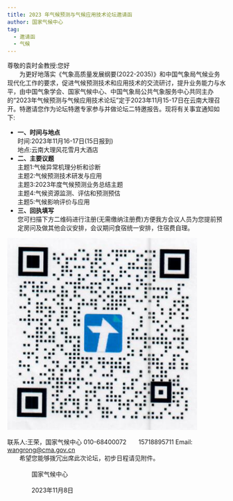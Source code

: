 ```yaml
---
title: 2023 年气候预测与气候应用技术论坛邀请函
author: 国家气候中心
tag: 
  - 邀请函
  - 气候
---
```


尊敬的袁时金教授:您好  
&emsp;&emsp;为更好地落实《气象高质量发展纲要(2022-2035)》和中国气象局气候业务现代化工作的要求，促进气候预测技术和应用技术的交流研讨，提升业务能力与水平，由中国气象学会、国家气候中心、中国气象局公共气象服务中心共同主办的“2023年气候预测与气候应用技术论坛”定于2023年11月15-17日在云南大理召开。特邀请您作为论坛特邀专家参与并做论坛二特邀报告。现将有关事宜通知如下:  
- **一、时间与地点**  
时间:2023年11月16-17日(15日报到)  
地点:云南大理风花雪月大酒店  
- **二、主要议题**  
主题1:气候异常机理分析和诊断  
主题2:气候预测技术研发与应用  
主题3:2023年度气候预测业务总结主题  
主题4:气候资源监测、评估和预测预估  
主题5:气候影响评价与应用  
- **三、回执填写**  
您可扫描下方二维码进行注册(无需缴纳注册费)方便我方会议人员为您提前预定房问及做其他会议安排，会议期问食宿统一安排，住宿费自理。  

![alt text](../images/QRcode.png)  

联系人:王荣，国家气候中心 010-68400072&emsp;&emsp;15718895711 Email: wangrong@cma.gov.cn  
&emsp;&emsp;希望您能够拨冗出席此次论坛，初步日程请见附件。  
&emsp;&emsp;&emsp;&emsp;&emsp;&emsp;&emsp;&emsp;&emsp;&emsp;&emsp;&emsp;&emsp;&emsp;&emsp;&emsp;&emsp;&emsp;&emsp;&emsp;&emsp;&emsp;&emsp;&emsp;&emsp;&emsp;&emsp;&emsp;&emsp;&emsp;&emsp;&emsp;&emsp;&emsp;&emsp;&emsp;&emsp;&emsp;&emsp;&emsp;国家气候中心  
&emsp;&emsp;&emsp;&emsp;&emsp;&emsp;&emsp;&emsp;&emsp;&emsp;&emsp;&emsp;&emsp;&emsp;&emsp;&emsp;&emsp;&emsp;&emsp;&emsp;&emsp;&emsp;&emsp;&emsp;&emsp;&emsp;&emsp;&emsp;&emsp;&emsp;&emsp;&emsp;&emsp;&emsp;&emsp;&emsp;&emsp;&emsp;&emsp;&emsp;2023年11月8日

